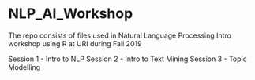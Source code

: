 # NLP_AI_Workshop
The repo consists of files used in Natural Language Processing Intro workshop using R at URI during Fall 2019

Session 1 - Intro to NLP
Session 2 - Intro to Text Mining
Session 3 - Topic Modelling

